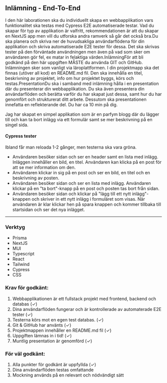 ## Inlämning - End-To-End

I den här laborationen ska du individuellt skapa en webbapplikation vars funktionalitet ska testas med Cypress E2E automatiserade testar. Vad du skapar för typ av applikation är valfritt, rekommendationen är att du skapar en NextJS app men vill du utforska andra ramverk så går det också bra.Du ska planera och skriva ner de huvudsakliga användarflödena för din applikation och skriva automatiserade E2E tester för dessa. Det ska skrivas tester på den förväntade användningen men även på vad som sker om användaren gör fel, ex matar in felaktiga värden.InlämningFör att bli godkänd på den här uppgiften MÅSTE du använda GIT och GitHub. Inlämningen sker som vanligt via läroplattformen. I din projektmapp ska det finnas (utöver all kod) en README.md fil. Den ska innehålla en titel, beskrivning av projektet, info om hur projektet byggs, körs och testas.PresentationDu ska i samband med inlämning hålla i en presentation där du presenterar din webbapplikation. Du ska även presentera din användarflöden och berätta varför du har skapat just dessa, samt hur du har genomfört och strukturerat ditt arbete. Dessutom ska presentationen innefatta en reflekterande del. Du har ca 10 min på dig.

Jag har skapat en simpel applikation som är en parfym blogg där du lägger till och kan ta bort inlägg via ett formulär samt se mer beskrivning på en singel sida.

#### Cypress tester

Ibland får man reloada 1-2 gånger, men testerna ska vara gröna.

- Användaren besöker sidan och ser en header samt en lista med inlägg. Inläggen innehåller en bild, en titel. Användaren kan klicka på en post för att se mer information om den.
- Användaren klickar in sig på en post och ser en bild, en titel och en beskrivning av posten.
- Användaren besöker sidan och ser en lista med inlägg. Användaren klickar på en "ta bort"-knapp på en post och posten tas bort från sidan.
- Användaren besöker sidan och klickar på "lägg till ett nytt inlägg"-knappen och skriver in ett nytt inlägg i formuläret som visas. När användaren är klar klickar hen på spara knappen och kommer tillbaka till startsidan och ser det nya inlägget.

---

### Verktyg

- Prisma
- NextJS
- MUI
- Typescript
- React
- Tailwind
- Cypress
- CSS

### Krav för godkänt:

1. Webbapplikationen är ett fullstack projekt med frontend, backend och databas (✓)
2. Dina användarflöden fungerar och är kontrollerade av automaterade E2E tester (✓)
3. Testerna körs mot en egen test databas. (✓)
4. Git & GitHub har använts (✓)
5. Projektmappen innehåller en README.md fil (✓)
6. Uppgiften lämnas in i tid! (✓)
7. Muntlig presentation är genomförd (✓)

### För väl godkänt:

1. Alla punkter för godkänt är uppfyllda (✓)
2. Dina användarflöden testas omfattande
3. Mockning används på en relevant och nödvändigt sätt
